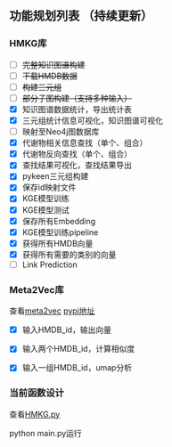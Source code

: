 ## 功能规划列表 （持续更新）

### HMKG库

- [ ] ~~完整知识图谱构建~~
- [ ] ~~下载HMDB数据~~
- [ ] ~~构建三元组~~
- [ ] ~~部分子图构建（支持多种输入）~~
- [x] 知识图谱数据统计，导出统计表
- [x] 三元组统计信息可视化，知识图谱可视化
- [ ] 映射至Neo4j图数据库
- [x] 代谢物相关信息查找（单个、组合）
- [x] 代谢物反向查找（单个、组合）
- [x] 查找结果可视化，查找结果导出
- [x] pykeen三元组构建
- [x] 保存id映射文件
- [x] KGE模型训练
- [x] KGE模型测试
- [x] 保存所有Embedding 
- [x] KGE模型训练pipeline
- [x] 获得所有HMDB向量
- [x] 获得所有需要的类别的向量
- [ ] Link Prediction

### Meta2Vec库
查看[meta2vec](https://github.com/YuxingLu613/meta2vec)
[pypi地址](https://pypi.org/project/meta2vec/0.0.4/)
- [x] 输入HMDB_id，输出向量
- [x] 输入两个HMDB_id，计算相似度
- [x] 输入一组HMDB_id，umap分析



### 当前函数设计

查看[HMKG.py](https://github.com/PKU-BDBA/HMKG-Progress/blob/main/Cancer_400/HMKG.py)

python main.py运行

